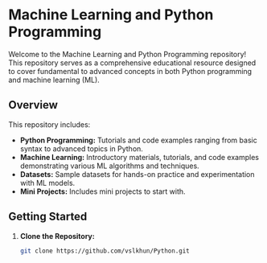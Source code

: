 
# Machine Learning and Python Programming

Welcome to the Machine Learning and Python Programming repository! This repository serves as a comprehensive educational resource designed to cover fundamental to advanced concepts in both Python programming and machine learning (ML).

## Overview

This repository includes:

- **Python Programming:** Tutorials and code examples ranging from basic syntax to advanced topics in Python.
- **Machine Learning:** Introductory materials, tutorials, and code examples demonstrating various ML algorithms and techniques.
- **Datasets:** Sample datasets for hands-on practice and experimentation with ML models.
- **Mini Projects:** Includes mini projects to start with.

## Getting Started

1. **Clone the Repository:**
   ```bash
   git clone https://github.com/vslkhun/Python.git
